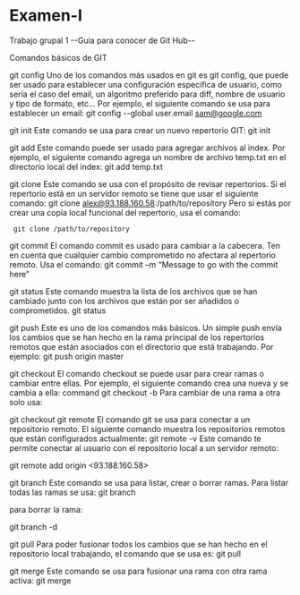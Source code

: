 # Examen-I

Trabajo grupal 1
--Guia para conocer de Git Hub--

Comandos básicos de GIT

git config
Uno de los comandos más usados en git es git config, que puede ser usado para establecer una configuración específica de usuario, como sería el caso del email, un algoritmo preferido para diff, nombre de usuario y tipo de formato, etc… Por ejemplo, el siguiente comando se usa para establecer un email:
git config --global user.email sam@google.com

git init
Este comando se usa para crear un nuevo repertorio GIT:
git init

git add
Este comando puede ser usado para agregar archivos al index. Por ejemplo, el siguiente comando agrega un nombre de archivo temp.txt en el directorio local del index:
git add temp.txt

git clone
Este comando se usa con el propósito de revisar repertorios. Si el repertorio está en un servidor remoto se tiene que usar el siguiente comando:
git clone alex@93.188.160.58:/path/to/repository
Pero si estás por crear una copia local funcional del repertorio, usa el comando:

     git clone /path/to/repository

git commit
El comando commit es usado para cambiar a la cabecera. Ten en cuenta que cualquier cambio comprometido no afectara al repertorio remoto. Usa el comando:
git commit –m “Message to go with the commit here”

git status
Este comando muestra la lista de los archivos que se han cambiado junto con los archivos que están por ser añadidos o comprometidos.
git status

git push
Este es uno de los comandos más básicos. Un simple push envía los cambios que se han hecho en la rama principal de los repertorios remotos que están asociados con el directorio que está trabajando. Por ejemplo:
git push  origin master

git checkout
El comando checkout se puede usar para crear ramas o cambiar entre ellas. Por ejemplo, el siguiente comando crea una nueva y se cambia a ella:
command git checkout -b <banch-name>
Para cambiar de una rama a otra solo usa:

git checkout <branch-name>
git remote
El comando git se usa para conectar a un repositorio remoto. El siguiente comando muestra los repositorios remotos que están configurados actualmente:
git remote -v
Este comando te permite conectar al usuario con el repositorio local a un servidor remoto:

git remote add origin <93.188.160.58>

git branch
Este comando se usa para listar, crear o borrar ramas. Para listar todas las ramas se usa:
git branch

para borrar la rama:

git branch -d <branch-name>

git pull
Para poder fusionar todos los cambios que se han hecho en el repositorio local trabajando, el comando que se usa es:
git pull

git merge
Este comando se usa para fusionar una rama con otra rama activa:
git merge <branch-name>
